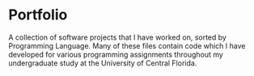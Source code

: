 # Portfolio
A collection of software projects that I have worked on, sorted by Programming Language.
Many of these files contain code which I have developed for various programming assignments throughout my undergraduate study
at the University of Central Florida. 

